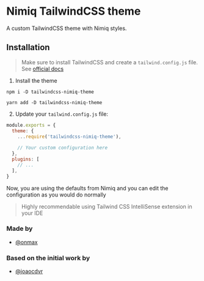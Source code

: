 # Nimiq TailwindCSS theme

A custom TailwindCSS theme with Nimiq styles.

## Installation

> Make sure to install TailwindCSS and create a `tailwind.config.js` file. See [official docs](https://tailwindcss.com/docs/installation)

1. Install the theme

```npm
npm i -D tailwindcss-nimiq-theme
```

```yarn
yarn add -D tailwindcss-nimiq-theme
```

2. Update your `tailwind.config.js` file:

```js
module.exports = {
  theme: {
    ...require('tailwindcss-nimiq-theme'),
    
    // Your custom configuration here
  },
  plugins: [
    // ...
  ],
}
```

Now, you are using the defaults from Nimiq and you can edit the configuration as you would do normally

> Highly recommendable using Tailwind CSS IntelliSense extension in your IDE


### Made by

- [@onmax](https://github.com/onmax)

### Based on the initial work by

- [@joaocdvr](https://github.com/joaocdvr)